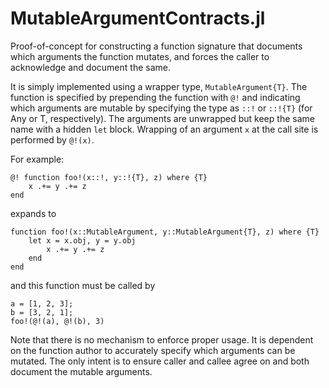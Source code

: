 # MutableArgumentContracts.jl

Proof-of-concept for constructing a function signature that documents which arguments the function mutates, and forces the caller to acknowledge and document the same.

It is simply implemented using a wrapper type, `MutableArgument{T}`. The function is specified by prepending the function with `@!` and indicating which arguments are mutable by specifying the type as `::!` or `::!{T}` (for Any or T, respectively). The arguments are unwrapped but keep the same name with a hidden `let` block. Wrapping of an argument `x` at the call site is performed by `@!(x)`.

For example:

```
@! function foo!(x::!, y::!{T}, z) where {T}
    x .+= y .+= z
end
```

expands to

```
function foo!(x::MutableArgument, y::MutableArgument{T}, z) where {T}
    let x = x.obj, y = y.obj
        x .+= y .+= z
    end
end
```

and this function must be called by

```
a = [1, 2, 3];
b = [3, 2, 1];
foo!(@!(a), @!(b), 3)
```

Note that there is no mechanism to enforce proper usage. It is dependent on the function author to accurately specify which arguments can be mutated. The only intent is to ensure caller and callee
agree on and both document the mutable arguments.
